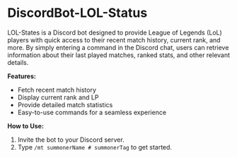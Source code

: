 # DiscordBot-LOL-Status

LOL-States is a Discord bot designed to provide League of Legends (LoL) players with quick access to their recent match history, current rank, and more. By simply entering a command in the Discord chat, users can retrieve information about their last played matches, ranked stats, and other relevant details.

**Features:**
- Fetch recent match history
- Display current rank and LP
- Provide detailed match statistics
- Easy-to-use commands for a seamless experience

**How to Use:**
1. Invite the bot to your Discord server.
2. Type `/mt summonerName # summonerTag` to get started.
